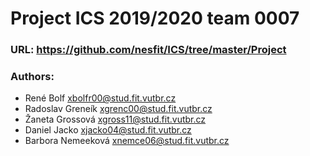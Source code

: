 # Project ICS 2019/2020 team 0007
### URL: https://github.com/nesfit/ICS/tree/master/Project
### Authors:
* René Bolf <xbolfr00@stud.fit.vutbr.cz>
* Radoslav Greneík <xgrenc00@stud.fit.vutbr.cz>
* Žaneta Grossová <xgross11@stud.fit.vutbr.cz>
* Daniel Jacko <xjacko04@stud.fit.vutbr.cz>
* Barbora Nemeeková <xnemce06@stud.fit.vutbr.cz>